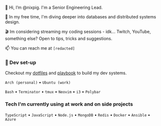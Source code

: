 👋 Hi, I’m @nixpig. I'm a Senior Engineering Lead. 

🌱 In my free time, I'm diving deeper into databases and distributed systems design.

🎬 Im considering streaming my coding sessions - idk... Twitch, YouTube, something else? Open to tips, tricks and suggestions.

📫 You can reach me at `[redacted]`

### 🐧 Dev set-up

Checkout my [dotfiles]() and [playbook]() to build my dev systems.

`Arch (personal)` • `Ubuntu (work)`

`Bash` • `Terminator` • `tmux` • `Neovim` • `i3` • `Polybar`

### Tech I'm currently using at work and on side projects

`TypeScript` • `JavaScript` • `Node.js` • `MongoDB` • `Redis` • `Docker` • `Ansible` • `Azure`

<!---
nixpig/nixpig is a ✨ special ✨ repository because its `README.md` (this file) appears on your GitHub profile.
You can click the Preview link to take a look at your changes.
--->
